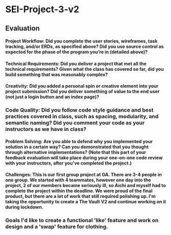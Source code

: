 # SEI-Project-3-v2

## Evaluation

#### Project Workflow: Did you complete the user stories, wireframes, task tracking, and/or ERDs, as specified above? Did you use source control as expected for the phase of the program you’re in (detailed above)?
#### Technical Requirements: Did you deliver a project that met all the technical requirements? Given what the class has covered so far, did you build something that was reasonably complex?
#### Creativity: Did you added a personal spin or creative element into your project submission? Did you deliver something of value to the end user (not just a login button and an index page)?
### Code Quality: Did you follow code style guidance and best practices covered in class, such as spacing, modularity, and semantic naming? Did you comment your code as your instructors as we have in class?
#### Problem Solving: Are you able to defend why you implemented your solution in a certain way? Can you demonstrated that you thought through alternative implementations? (Note that this part of your feedback evaluation will take place during your one-on-one code review with your instructors, after you've completed the project.)
#### Challenges: This is our first group project at GA. There are 3-4 people in one group. We started with 4 teammates, however one day into the project, 2 of our members became seriously ill, so Aichi and myself had to complete the project within the deadline. We were proud of the final product, but there are a lot of work that still required polishing up. I'm taking the opportunity to create a The Vault V2 and continue working on it during lockdown. 

### Goals I'd like to create a functional 'like' feature and work on design and a 'swap' feature for clothing.

